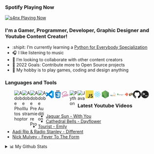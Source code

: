 ### Spotify Playing Now 
[<img src="https://readme-spotify-status-rho.vercel.app/api/run-spotify-status.py" alt="s4nx Playing Now" width="380" />](https://open.spotify.com/playlist/0f2jH42JiPpC1K7E87RA3C)
### I'm a Gamer, Programmer, Developer, Graphic Designer and Youtube Content Creator!
- :shipit: I’m currently learning a [Python for Everybody Specialization][coursera]
- 🎧 I like listening to music
- 🔎 I’m looking to collaborate with other content creators
- 🏁 2022 Goals: Contribute more to Open Source projects
- 💯 My hobby is to play games, coding and design anything

### Languages and Tools

<img align="left" style="padding-left:30px;" alt="Adobe Photoshop" width="26px" src="https://www.adobe.com/content/dam/cc/icons/photoshop-mobile.svg" />
<img align="left" alt="Adobe Illustrator" width="26px" src="https://www.adobe.com/content/dam/cc/icons/illustrator.svg" />
<img align="left" alt="Adobe Premiere Pro" width="26px" src="https://www.adobe.com/content/dam/cc/icons/pr_cc_app_RGB.svg" />
<img align="left" alt="Adobe Audition" width="26px" src="https://helpx.adobe.com/content/dam/help/mnemonics/au_cc_app_RGB.svg" />
<img align="left" alt="Visual Studio Code" width="26px" src="https://raw.githubusercontent.com/github/explore/80688e429a7d4ef2fca1e82350fe8e3517d3494d/topics/visual-studio-code/visual-studio-code.png" />
<img align="left" alt="CSS3" width="26px" src="https://raw.githubusercontent.com/github/explore/80688e429a7d4ef2fca1e82350fe8e3517d3494d/topics/css/css.png" />
<img align="left" alt="Sass" width="26px" src="https://raw.githubusercontent.com/github/explore/80688e429a7d4ef2fca1e82350fe8e3517d3494d/topics/sass/sass.png" />
<img align="left" alt="Python" width="26px" src="https://upload.wikimedia.org/wikipedia/commons/thumb/c/c3/Python-logo-notext.svg/165px-Python-logo-notext.svg.png" />
<img align="left" alt="Java" width="26px" src="https://simpleicons.org/icons/java.svg" />
<img align="left" alt="JavaScript" width="26px" src="https://raw.githubusercontent.com/github/explore/80688e429a7d4ef2fca1e82350fe8e3517d3494d/topics/javascript/javascript.png" />
<img align="left" alt="React" width="26px" src="https://raw.githubusercontent.com/github/explore/80688e429a7d4ef2fca1e82350fe8e3517d3494d/topics/react/react.png" />
<img align="left" alt="Node.js" width="26px" src="https://raw.githubusercontent.com/github/explore/80688e429a7d4ef2fca1e82350fe8e3517d3494d/topics/nodejs/nodejs.png" />
<img align="left" alt="MySQL" width="26px" src="https://raw.githubusercontent.com/github/explore/80688e429a7d4ef2fca1e82350fe8e3517d3494d/topics/mysql/mysql.png" />
<img align="left" alt="MongoDB" width="26px" src="https://raw.githubusercontent.com/github/explore/80688e429a7d4ef2fca1e82350fe8e3517d3494d/topics/mongodb/mongodb.png" />
<img align="left" alt="Git" width="26px" src="https://raw.githubusercontent.com/github/explore/80688e429a7d4ef2fca1e82350fe8e3517d3494d/topics/git/git.png" />
<img align="left" alt="GitHub" width="26px" src="https://raw.githubusercontent.com/github/explore/78df643247d429f6cc873026c0622819ad797942/topics/github/github.png" />
<img align="left" alt="HTML5" width="26px" src="https://raw.githubusercontent.com/github/explore/80688e429a7d4ef2fca1e82350fe8e3517d3494d/topics/terminal/terminal.png" />
<br />

### Latest Youtube Videos
<!-- YOUTUBE:START -->
- [Jaguar Sun - With You](https://www.youtube.com/watch?v=E3cIiTjl_ew)
- [Cathedral Bells - Dayflower](https://www.youtube.com/watch?v=jVyo0BkidF4)
- [Tourist - Emily](https://www.youtube.com/watch?v=9WNVjnY_NfA)
- [Aadi Rip &amp; Radio Stanley - Different](https://www.youtube.com/watch?v=Fq2-zbgZrAQ)
- [Nick Mulvey - Fever To The Form](https://www.youtube.com/watch?v=kABJ8n5wYd8)
<!-- YOUTUBE:END -->

<details> 
  <summary>📊 My Github Stats</summary> 
  <br>
  
  [![sndrjhlncgr stats](https://github-readme-stats.vercel.app/api?username=sndrjhlncgr)](https://github.com/sndrjhlncgr/github-readme-stats)
</details>

[spotify]: https://open.spotify.com/playlist/0f2jH42JiPpC1K7E87RA3C?si=DBtU39CfTCi089pCMpKZ9Q
[udemy]: https://www.udemy.com/course/animated-infographics-with-after-effects
[coursera]: https://www.coursera.org/learn/python-data
[facebook]: https://www.facebook.com/s4nxTV
[youtube]: https://www.youtube.com/channel/UCi3mbICnce7yIU1NGhgoSPw?sub_confirmation=1
[instagram]: https://www.instagram.com/sandro.cagara/
[linkedin]: https://www.linkedin.com/in/sndrcgr/
